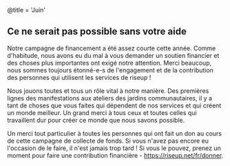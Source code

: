 @title = 'Juin'


Ce ne serait pas possible sans votre aide
-------------------------------------------

Notre campagne de financement a été assez courte cette année. Comme d'habitude, nous avons eu du mal à vous demander un soutien financier et des choses plus importantes ont exigé notre attention. Merci beaucoup, nous sommes toujours étonné-e-s de l'engagement et de la contribution des personnes qui utilisent les services de riseup !

Nous jouons toutes et tous un rôle vital à notre manière. Des premières lignes des manifestations aux ateliers des jardins communautaires, il y a tant de choses que vous faites qui dépendent de nos services et qui créent un monde meilleur. Un grand merci à tous ceux et toutes celles qui travaillent dur pour créer ce monde que nous savons possible. 

Un merci tout particulier à toutes les personnes qui ont fait un don au cours de cette campagne de collecte de fonds. Si vous n'avez pas encore eu l'occasion de le faire, il n'est jamais trop tard ! Si vous le pouvez, prenez un moment pour faire une contribution financière - https://riseup.net/fr/donner.